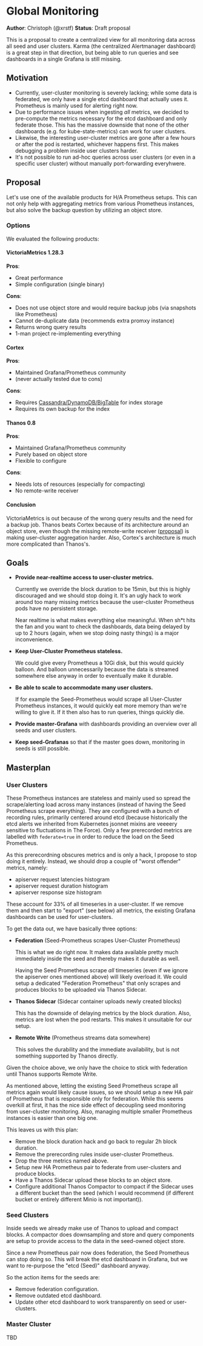 # Global Monitoring

**Author**: Christoph (@xrstf)
**Status**: Draft proposal

This is a proposal to create a centralized view for all monitoring data across all seed
and user clusters. Karma (the centralized Alertmanager dashboard) is a great step in
that direction, but being able to run queries and see dashboards in a single Grafana is
still missing.

## Motivation

* Currently, user-cluster monitoring is severely lacking; while some data is federated,
  we only have a single etcd dashboard that actually uses it. Prometheus is mainly used
  for alerting right now.
* Due to performance issues when ingesting *all* metrics, we decided to pre-compute the
  metrics necessary for the etcd dashboard and only federate those. This has the massive
  downside that none of the other dashboards (e.g. for kube-state-metrics) can work for
  user clusters.
* Likewise, the interesting user-cluster metrics are gone after a few hours or after the
  pod is restarted, whichever happens first. This makes debugging a problem inside user
  clusters harder.
* It's not possible to run ad-hoc queries across user clusters (or even in a specific
  user cluster) without manually port-forwarding everyhwere.

## Proposal

Let's use one of the available products for H/A Prometheus setups. This can not only help
with aggregating metrics from various Prometheus instances, but also solve the backup
question by utilizing an object store.

### Options

We evaluated the following products:

#### VictoriaMetrics 1.28.3

**Pros**:

* Great performance
* Simple configuration (single binary)

**Cons**:

* Does not use object store and would require backup jobs (via snapshots like Prometheus)
* Cannot de-duplicate data (recommends extra promxy instance)
* Returns wrong query results
* 1-man project re-implementing everything

#### Cortex

**Pros**:

* Maintained Grafana/Prometheus community
* (never actually tested due to cons)

**Cons**:

* Requires [Cassandra/DynamoDB/BigTable](https://github.com/cortexproject/cortex/blob/master/docs/architecture.md#chunk-store)
  for index storage
* Requires its own backup for the index

#### Thanos 0.8

**Pros**:

* Maintained Grafana/Prometheus community
* Purely based on object store
* Flexible to configure

**Cons**:

* Needs lots of resources (especially for compacting)
* No remote-write receiver

#### Conclusion

VictoriaMetrics is out because of the wrong query results and the need for a backup job.
Thanos beats Cortex because of its architecture around an object store, even though the
missing remote-write receiver ([proposal](https://thanos.io/proposals/201812_thanos-remote-receive.md/))
is making user-cluster aggregation harder. Also, Cortex's architecture is much more
complicated than Thanos's.

## Goals

* **Provide near-realtime access to user-cluster metrics.**

  Currently we override the block duration to be 15min, but this is highly discouraged
  and we should stop doing it. It's an ugly hack to work around too many missing metrics
  because the user-cluster Prometheus pods have no persistent storage.

  Near realtime is what makes everything else meaningful. When sh*t hits the fan and
  you want to check the dashboards, data being delayed by up to 2 hours (again, when we
  stop doing nasty things) is a major inconvenience.

* **Keep User-Cluster Prometheus stateless.**

  We could give every Prometheus a 10Gi disk, but this would quickly balloon. And
  balloon unnecessarily because the data is streamed somewhere else anyway in order to
  eventually make it durable.

* **Be able to scale to accommodate many user clusters.**

  If for example the Seed-Prometheus would scrape all User-Cluster Prometheus instances,
  it would quickly eat more memory than we're willing to give it. If it then also has to
  run queries, things quickly die.

* **Provide master-Grafana** with dashboards providing an overview over all seeds and user
  clusters.

* **Keep seed-Grafanas** so that if the master goes down, monitoring in seeds is still
  possible.

## Masterplan

### User Clusters

These Prometheus instances are stateless and mainly used so spread the scrape/alerting load
across many instances (instead of having the Seed Prometheus scrape everything). They are
configured with a bunch of recording rules, primarily centered around etcd (because
historically the etcd alerts we inherited from Kubernetes jsonnet mixins are veeeery
sensitive to fluctuations in The Force). Only a few prerecorded metrics are labelled with
`federate=true` in order to reduce the load on the Seed Prometheus.

As this prerecordning obscures metrics and is only a hack, I propose to stop doing it entirely.
Instead, we should drop a couple of "worst offender" metrics, namely:

* apiserver request latencies histogram
* apiserver request duration histogram
* apiserver response size histogram

These account for 33% of all timeseries in a user-cluster. If we remove them and then start
to "export" (see below) all metrics, the existing Grafana dashboards can be used for
user-clusters.

To get the data out, we have basically three options:

* **Federation** (Seed-Prometheus scrapes User-Cluster Prometheus)

  This is what we do right now. It makes data available pretty much immediately inside the
  seed and thereby makes it durable as well.

  Having the Seed Prometheus scrape *all* timeseries (even if we ignore the apiserver ones
  mentioned above) will likely overload it. We could setup a dedicated "Federation Prometheus"
  that only scrapes and produces blocks to be uploaded via Thanos Sidecar.

* **Thanos Sidecar** (Sidecar container uploads newly created blocks)

  This has the downside of delaying metrics by the block duration. Also, metrics are lost
  when the pod restarts. This makes it unsuitable for our setup.

* **Remote Write** (Prometheus streams data somewhere)

  This solves the durability and the immediate availability, but is not something supported
  by Thanos directly.

Given the choice above, we only have the choice to stick with federation until Thanos
supports Remote Write.

As mentioned above, letting the existing Seed Prometheus scrape all metrics again would
likely cause issues, so we should setup a new HA pair of Prometheus that is responsible
only for federation. While this seems overkill at first, it has the nice side effect of
decoupling seed monitoring from user-cluster monitoring. Also, managing multiple smaller
Prometheus instances is easier than one big one.

This leaves us with this plan:

* Remove the block duration hack and go back to regular 2h block duration.
* Remove the prerecording rules inside user-cluster Prometheus.
* Drop the three metrics named above.
* Setup new HA Prometheus pair to federate from user-clusters and produce blocks.
* Have a Thanos Sidecar upload these blocks to an object store.
* Configure additional Thanos Compactor to compact if the Sidecar uses a different
  bucket than the seed (which I would recommend (if different bucket or entirely
  different Minio is not important)).

### Seed Clusters

Inside seeds we already make use of Thanos to upload and compact blocks. A compactor
does downsampling and store and query components are setup to provide access to the
data in the seed-owned object store.

Since a new Prometheus pair now does federation, the Seed Prometheus can stop doing
so. This will break the etcd dashboard in Grafana, but we want to re-purpose the
"etcd (Seed)" dashboard anyway.

So the action items for the seeds are:

* Remove federation configuration.
* Remove outdated etcd dashboard.
* Update other etcd dashboard to work transparently on seed or user-clusters.

### Master Cluster

TBD
